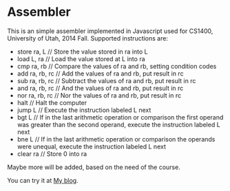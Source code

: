 Assembler
=========
This is an simple assembler implemented in Javascript used for CS1400, University of Utah, 2014 Fall.
Supported instructions are:
* store ra, L // Store the value stored in ra into L
* load L, ra // Load the value stored at L into ra
* cmp ra, rb // Compare the values of ra and rb, setting condition codes
* add ra, rb, rc // Add the values of ra and rb, put result in rc
* sub ra, rb, rc // Subtract the values of ra and rb, put result in rc
* and ra, rb, rc // And the values of ra and rb, put result in rc
* nor ra, rb, rc // Nor the values of ra and rb, put result in rc
* halt // Halt the computer
* jump L // Execute the instruction labeled L next
* bgt L // If in the last arithmetic operation or comparison the first operand was greater than the second operand, execute the instruction labeled L next
* bne L // If in the last arithmetic operation or comparison the operands were unequal, execute the instruction labeled L next
* clear ra // Store 0 into ra

Maybe more will be added, based on the need of the course.

You can try it at [My blog](http://mwshen.info/2014/11/14/Assembler-for-CS1400/).
